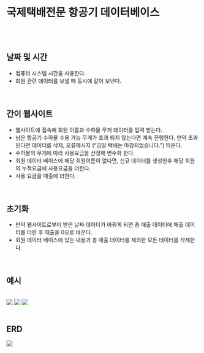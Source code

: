 # 국제택배전문 항공기 데이터베이스
</br>


</br>

## 날짜 및 시간
-	컴퓨터 시스템 시간을 사용한다.
-	회원 관련 데이터를 보낼 때 동시에 같이 보낸다.

</br>

## 간이 웹사이트 
-	웹사이트에 접속해 회원 이름과 수하물 무게 데이터를 입력 받는다. 
-	남은 항공기 수하물 수용 가능 무게가 초과 되지 않는다면 계속 진행한다.
만약 초과된다면 데이터를 삭제, 오류메시지 (“금일 택배는 마감되었습니다.”) 띄운다.
-	수하물의 무게에 따라 사용요금을 산정해 변수화 한다.
-	회원 데이터 베이스에 해당 회원이름이 없다면, 신규 데이터를 생성한후 해당 회원의 누적요금에 사용요금을 더한다.
-	사용 요금을 매출에 더한다.

</br>

## 초기화
-	만약 웹사이트로부터 받은 날짜 데이터가 바뀌게 되면 총 매출 데이터에 매출 데이터를 더한 후 매출을 0으로 바꾼다.
-	회원 데이터 베이스에 있는 내용과 총 매출 데이터를 제외한 모든 데이터를 삭제한다.
</br>

## 예시

</br>
<img src="https://user-images.githubusercontent.com/101614038/158394961-beec1104-c9b4-47a7-881c-21072dfd8b52.png"> 
<img src="https://user-images.githubusercontent.com/101614038/158395197-2d310764-4e10-477d-8a38-acb84c42704b.png">
<img src="https://user-images.githubusercontent.com/101614038/158395221-c00f9ed6-6ef8-4090-8743-892499bc1b0a.png">
</br>
</br>

## ERD
<img src="https://user-images.githubusercontent.com/101614038/161536806-973da4ea-bb74-4eb9-8d5d-9cfa4b4e3e9b.png"> 

